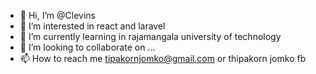 - 👋 Hi, I’m @Clevins
- 👀 I’m interested in react and laravel 
- 🌱 I’m currently learning in rajamangala university of technology
- 💞️ I’m looking to collaborate on ...
- 📫 How to reach me tipakornjomko@gmail.com or thipakorn jomko fb

<!---
tipakorn11/tipakorn11 is a ✨ special ✨ repository because its `README.md` (this file) appears on your GitHub profile.
You can click the Preview link to take a look at your changes.
--->
